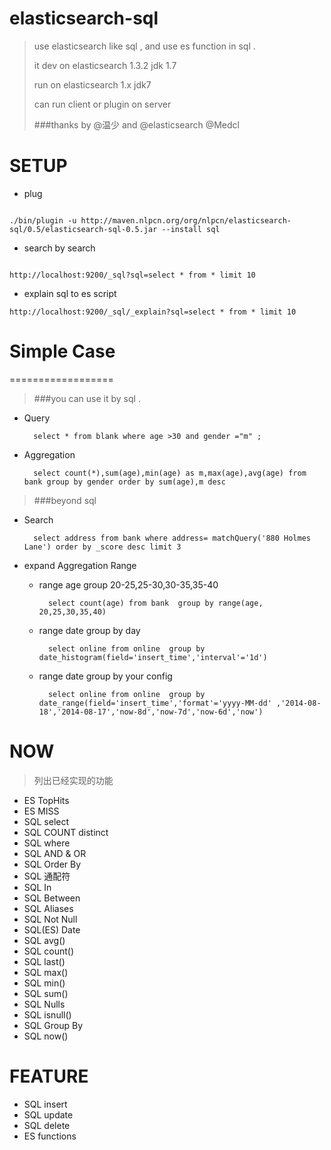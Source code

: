 elasticsearch-sql
=================

> use elasticsearch like sql , and use es function in sql .
>  
> it dev on elasticsearch 1.3.2 jdk 1.7
> 
> run on elasticsearch 1.x jdk7
>
> can run client or plugin on server
> 
> ###thanks by @温少 and @elasticsearch @Medcl 


# SETUP 

* plug

````

./bin/plugin -u http://maven.nlpcn.org/org/nlpcn/elasticsearch-sql/0.5/elasticsearch-sql-0.5.jar --install sql 

````

* search by search

````

http://localhost:9200/_sql?sql=select * from * limit 10

````

* explain sql to es script

````
http://localhost:9200/_sql/_explain?sql=select * from * limit 10

```` 



# Simple Case

==================

> ###you can use it by sql .

* Query

    	select * from blank where age >30 and gender ="m" ;

* Aggregation

        select count(*),sum(age),min(age) as m,max(age),avg(age) from bank group by gender order by sum(age),m desc

> ###beyond sql

* Search

        select address from bank where address= matchQuery('880 Holmes Lane') order by _score desc limit 3 
        

* expand Aggregation Range
	
	+ range age group 20-25,25-30,30-35,35-40

			select count(age) from bank  group by range(age, 20,25,30,35,40) 


	+ range date group by day 
	
			select online from online  group by date_histogram(field='insert_time','interval'='1d') 

	+ range date group by your config
	
			select online from online  group by date_range(field='insert_time','format'='yyyy-MM-dd' ,'2014-08-18','2014-08-17','now-8d','now-7d','now-6d','now')



# NOW

> 列出已经实现的功能
*  ES TopHits
*  ES MISS
*  SQL select
*  SQL COUNT distinct
*  SQL where
*  SQL AND & OR
*  SQL Order By
*  SQL 通配符
*  SQL In
*  SQL Between
*  SQL Aliases
*  SQL Not Null
*  SQL(ES) Date
*  SQL avg()
*  SQL count()
*  SQL last()
*  SQL max()
*  SQL min()
*  SQL sum()
*  SQL Nulls
*  SQL isnull()
*  SQL Group By
*  SQL now()

# FEATURE

*  SQL insert
*  SQL update
*  SQL delete
*  ES functions
